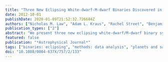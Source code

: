 ```yaml
---
title: "Three New Eclipsing White-dwarf-M-dwarf Binaries Discovered in a Search for Transiting Planets around M-dwarfs"
date: 2012-10-01
publishDate: 2020-01-09T21:52:32.726684Z
authors: ["Nicholas M. Law", "Adam L. Kraus", "Rachel Street", "Benjamin J. Fulton", "Lynne A. Hillenbrand", "Avi Shporer", "Tim Lister", "Christoph Baranec", "Joshua S. Bloom", "Khanh Bui", "Mahesh P. Burse", "S. Bradley Cenko", "H. K. Das", "Jack. T. C. Davis", "Richard G. Dekany", "Alexei V. Filippenko", "Mansi M. Kasliwal", "S. R. Kulkarni", "Peter Nugent", "Eran O. Ofek", "Dovi Poznanski", "Robert M. Quimby", "A. N. Ramaprakash", "Reed Riddle", "Jeffrey M. Silverman", "Suresh Sivanandam", "Shriharsh P. Tendulkar"]
publication_types: ["2"]
abstract: "We present three new eclipsing white-dwarf/M-dwarf binary systems discovered during a search for transiting planets around M-dwarfs. Unlike most known eclipsing systems of this type, the optical and infrared emission is dominated by the M-dwarf components, and the systems have optical colors and discovery light curves consistent with being Jupiter-radius transiting planets around early M-dwarfs. We detail the PTF/M-dwarf transiting planet survey, part of the Palomar Transient Factory (PTF). We present a graphics processing unit (GPU)-based box- least-squares search for transits that runs approximately 8 × faster than similar algorithms implemented on general purpose systems. For the discovered systems, we decompose low-resolution spectra of the systems into white-dwarf and M-dwarf components, and use radial velocity measurements and cooling models to estimate masses and radii for the white dwarfs. The systems are compact, with periods between 0.35 and 0.45 days and semimajor axes of approximately 2 R $_☉$ (0.01 AU). The M-dwarfs have masses of approximately 0.35 M $_☉$, and the white dwarfs have hydrogen-rich atmospheres with temperatures of around 8000 K and have masses of approximately 0.5 M $_☉$. We use the Robo-AO laser guide star adaptive optics system to tentatively identify one of the objects as a triple system. We also use high-cadence photometry to put an upper limit on the white-dwarf radius of 0.025 R $_☉$ (95% confidence) in one of the systems. Accounting for our detection efficiency and geometric factors, we estimate that 0.08%̂+0.10%_-0.05% (90% confidence) of M-dwarfs are in these short-period, post-common-envelope white- dwarf/M-dwarf binaries where the optical light is dominated by the M-dwarf. The lack of detections at shorter periods, despite near-100% detection efficiency for such systems, suggests that binaries including these relatively low-temperature white dwarfs are preferentially found at relatively large orbital radii. Similar eclipsing binary systems can have arbitrarily small eclipse depths in red bands and generate plausible small-planet- transit light curves. As such, these systems are a source of false positives for M-dwarf transiting planet searches. We present several ways to rapidly distinguish these binaries from transiting planet systems."
featured: false
publication: "*Astrophysical Journal*"
tags: ["binaries: eclipsing", "methods: data analysis", "planets and satellites: detection", "stars: low-mass", "techniques: photometric", "white dwarfs", "Astrophysics - Solar and Stellar Astrophysics"]
doi: "10.1088/0004-637X/757/2/133"
---
```


